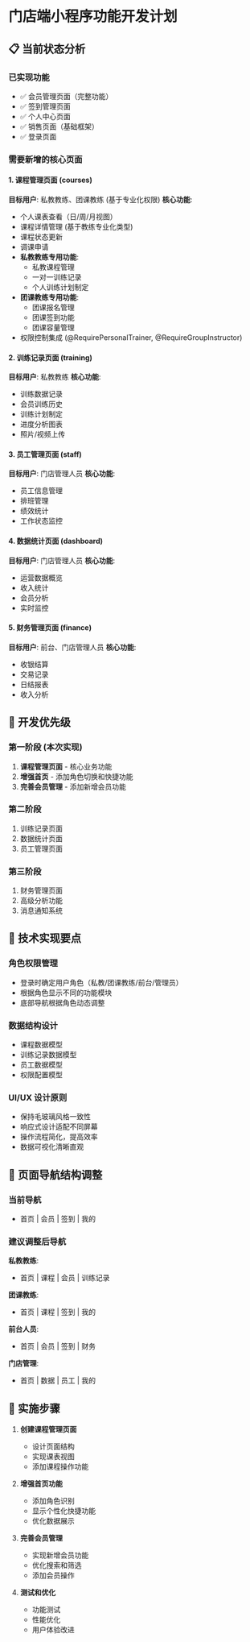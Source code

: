 # 门店端小程序功能开发计划

## 📋 当前状态分析

### 已实现功能
- ✅ 会员管理页面（完整功能）
- ✅ 签到管理页面
- ✅ 个人中心页面
- ✅ 销售页面（基础框架）
- ✅ 登录页面

### 需要新增的核心页面

#### 1. 课程管理页面 (courses)
**目标用户**: 私教教练、团课教练 (基于专业化权限)
**核心功能**:
- 个人课表查看（日/周/月视图）
- 课程详情管理 (基于教练专业化类型)
- 课程状态更新
- 调课申请
- **私教教练专用功能**:
  - 私教课程管理
  - 一对一训练记录
  - 个人训练计划制定
- **团课教练专用功能**:
  - 团课报名管理
  - 团课签到功能
  - 团课容量管理
- 权限控制集成 (@RequirePersonalTrainer, @RequireGroupInstructor)

#### 2. 训练记录页面 (training)
**目标用户**: 私教教练
**核心功能**:
- 训练数据记录
- 会员训练历史
- 训练计划制定
- 进度分析图表
- 照片/视频上传

#### 3. 员工管理页面 (staff)
**目标用户**: 门店管理人员
**核心功能**:
- 员工信息管理
- 排班管理
- 绩效统计
- 工作状态监控

#### 4. 数据统计页面 (dashboard)
**目标用户**: 门店管理人员
**核心功能**:
- 运营数据概览
- 收入统计
- 会员分析
- 实时监控

#### 5. 财务管理页面 (finance)
**目标用户**: 前台、门店管理人员
**核心功能**:
- 收银结算
- 交易记录
- 日结报表
- 收入分析

## 🎯 开发优先级

### 第一阶段 (本次实现)
1. **课程管理页面** - 核心业务功能
2. **增强首页** - 添加角色切换和快捷功能
3. **完善会员管理** - 添加新增会员功能

### 第二阶段
1. 训练记录页面
2. 数据统计页面
3. 员工管理页面

### 第三阶段
1. 财务管理页面
2. 高级分析功能
3. 消息通知系统

## 🔧 技术实现要点

### 角色权限管理
- 登录时确定用户角色（私教/团课教练/前台/管理员）
- 根据角色显示不同的功能模块
- 底部导航根据角色动态调整

### 数据结构设计
- 课程数据模型
- 训练记录数据模型
- 员工数据模型
- 权限配置模型

### UI/UX 设计原则
- 保持毛玻璃风格一致性
- 响应式设计适配不同屏幕
- 操作流程简化，提高效率
- 数据可视化清晰直观

## 📱 页面导航结构调整

### 当前导航
- 首页 | 会员 | 签到 | 我的

### 建议调整后导航
**私教教练**:
- 首页 | 课程 | 会员 | 训练记录

**团课教练**:
- 首页 | 课程 | 签到 | 我的

**前台人员**:
- 首页 | 会员 | 签到 | 财务

**门店管理**:
- 首页 | 数据 | 员工 | 我的

## 🚀 实施步骤

1. **创建课程管理页面**
   - 设计页面结构
   - 实现课表视图
   - 添加课程操作功能

2. **增强首页功能**
   - 添加角色识别
   - 显示个性化快捷功能
   - 优化数据展示

3. **完善会员管理**
   - 实现新增会员功能
   - 优化搜索和筛选
   - 添加会员操作

4. **测试和优化**
   - 功能测试
   - 性能优化
   - 用户体验改进